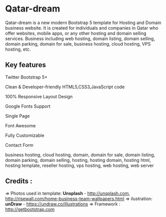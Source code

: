 # Qatar-dream
Qatar-dream is a new modern Bootstrap 5 template for Hosting and Domain business website. It is created for individuals and companies in Qatar who offer websites, mobile apps, or any other hosting and domain selling services. Business including web hosting, domain listing, domain selling, domain parking, domain for sale, business hosting, cloud hosting, VPS hosting, etc.

Key features
-------------
Twitter Bootstrap 5+

Clean & Developer-friendly HTML5,CSS3,JavaScript  code

100% Responsive Layout Design 

Google Fonts Support

Single Page

Font Awesome 

Fully Customizable

Contact Form

business hosting, cloud hosting, domain, domain for sale, domain listing, domain parking, domain selling, hosting, hosting domain, hosting html, hosting template, reseller hosting, vps hosting, web hosting, web server 

Credits :
-------
=> Photos used in template: **Unsplash** - http://unsplash.com, http://risewall.com/home-business-team-wallpapers.html
=> ilustration: **unDraw** - https://undraw.co/illustrations 
=> Framework : http://getbootstrap.com
